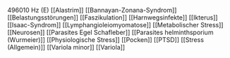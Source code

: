 496010 Hz (E)
[[Alastrim]]
[[Bannayan-Zonana-Syndrom]]
[[Belastungsstörungen]]
[[Faszikulation]]
[[Harnwegsinfekte]]
[[Ikterus]]
[[Isaac-Syndrom]]
[[Lymphangioleiomyomatose]]
[[Metabolischer Stress]]
[[Neurosen]]
[[Parasites Egel Schafleber]]
[[Parasites helminthsporium (Wurmeier)]]
[[Physiologische Stress]]
[[Pocken]]
[[PTSD]]
[[Stress (Allgemein)]]
[[Variola minor]]
[[Variola]]